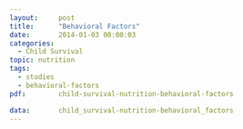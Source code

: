 ```yaml
---
layout:     post
title:      "Behavioral Factors"
date:       2014-01-03 00:00:03
categories: 
  - Child Survival
topic: nutrition
tags:       
  - studies
  - behavioral-factors
pdf:        child-survival-nutrition-behavioral-factors

data:       child_survival-nutrition-behavioral_factors
---
```


